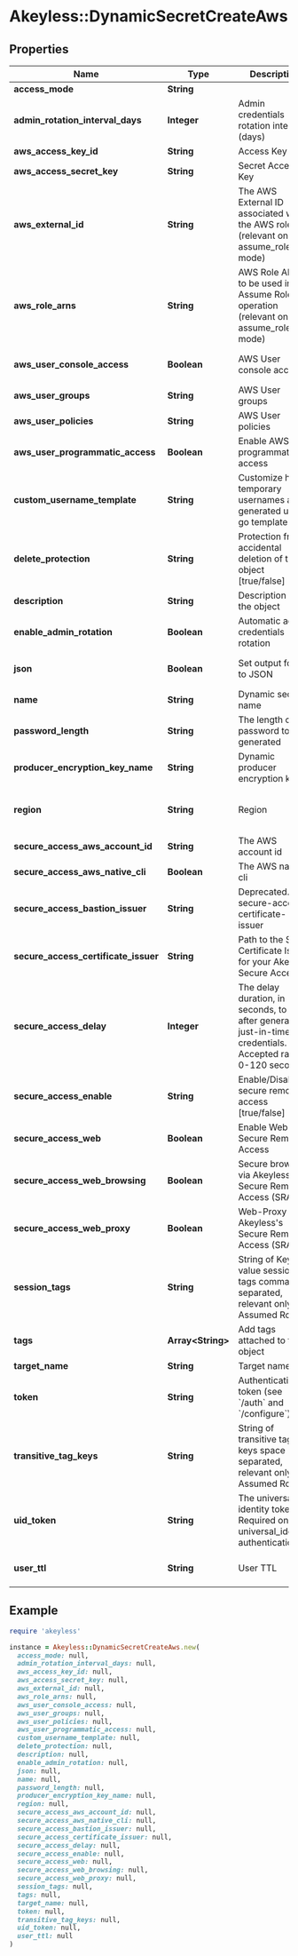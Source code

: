 # Akeyless::DynamicSecretCreateAws

## Properties

| Name | Type | Description | Notes |
| ---- | ---- | ----------- | ----- |
| **access_mode** | **String** |  | [optional] |
| **admin_rotation_interval_days** | **Integer** | Admin credentials rotation interval (days) | [optional][default to 0] |
| **aws_access_key_id** | **String** | Access Key ID | [optional] |
| **aws_access_secret_key** | **String** | Secret Access Key | [optional] |
| **aws_external_id** | **String** | The AWS External ID associated with the AWS role (relevant only for assume_role mode) | [optional] |
| **aws_role_arns** | **String** | AWS Role ARNs to be used in the Assume Role operation (relevant only for assume_role mode) | [optional] |
| **aws_user_console_access** | **Boolean** | AWS User console access | [optional][default to false] |
| **aws_user_groups** | **String** | AWS User groups | [optional] |
| **aws_user_policies** | **String** | AWS User policies | [optional] |
| **aws_user_programmatic_access** | **Boolean** | Enable AWS User programmatic access | [optional][default to true] |
| **custom_username_template** | **String** | Customize how temporary usernames are generated using go template | [optional] |
| **delete_protection** | **String** | Protection from accidental deletion of this object [true/false] | [optional] |
| **description** | **String** | Description of the object | [optional] |
| **enable_admin_rotation** | **Boolean** | Automatic admin credentials rotation | [optional][default to false] |
| **json** | **Boolean** | Set output format to JSON | [optional][default to false] |
| **name** | **String** | Dynamic secret name |  |
| **password_length** | **String** | The length of the password to be generated | [optional] |
| **producer_encryption_key_name** | **String** | Dynamic producer encryption key | [optional] |
| **region** | **String** | Region | [optional][default to &#39;us-east-2&#39;] |
| **secure_access_aws_account_id** | **String** | The AWS account id | [optional] |
| **secure_access_aws_native_cli** | **Boolean** | The AWS native cli | [optional] |
| **secure_access_bastion_issuer** | **String** | Deprecated. use secure-access-certificate-issuer | [optional] |
| **secure_access_certificate_issuer** | **String** | Path to the SSH Certificate Issuer for your Akeyless Secure Access | [optional] |
| **secure_access_delay** | **Integer** | The delay duration, in seconds, to wait after generating just-in-time credentials. Accepted range: 0-120 seconds | [optional] |
| **secure_access_enable** | **String** | Enable/Disable secure remote access [true/false] | [optional] |
| **secure_access_web** | **Boolean** | Enable Web Secure Remote Access | [optional][default to true] |
| **secure_access_web_browsing** | **Boolean** | Secure browser via Akeyless&#39;s Secure Remote Access (SRA) | [optional][default to false] |
| **secure_access_web_proxy** | **Boolean** | Web-Proxy via Akeyless&#39;s Secure Remote Access (SRA) | [optional][default to false] |
| **session_tags** | **String** | String of Key value session tags comma separated, relevant only for Assumed Role | [optional] |
| **tags** | **Array&lt;String&gt;** | Add tags attached to this object | [optional] |
| **target_name** | **String** | Target name | [optional] |
| **token** | **String** | Authentication token (see &#x60;/auth&#x60; and &#x60;/configure&#x60;) | [optional] |
| **transitive_tag_keys** | **String** | String of transitive tag keys space separated, relevant only for Assumed Role | [optional] |
| **uid_token** | **String** | The universal identity token, Required only for universal_identity authentication | [optional] |
| **user_ttl** | **String** | User TTL | [optional][default to &#39;60m&#39;] |

## Example

```ruby
require 'akeyless'

instance = Akeyless::DynamicSecretCreateAws.new(
  access_mode: null,
  admin_rotation_interval_days: null,
  aws_access_key_id: null,
  aws_access_secret_key: null,
  aws_external_id: null,
  aws_role_arns: null,
  aws_user_console_access: null,
  aws_user_groups: null,
  aws_user_policies: null,
  aws_user_programmatic_access: null,
  custom_username_template: null,
  delete_protection: null,
  description: null,
  enable_admin_rotation: null,
  json: null,
  name: null,
  password_length: null,
  producer_encryption_key_name: null,
  region: null,
  secure_access_aws_account_id: null,
  secure_access_aws_native_cli: null,
  secure_access_bastion_issuer: null,
  secure_access_certificate_issuer: null,
  secure_access_delay: null,
  secure_access_enable: null,
  secure_access_web: null,
  secure_access_web_browsing: null,
  secure_access_web_proxy: null,
  session_tags: null,
  tags: null,
  target_name: null,
  token: null,
  transitive_tag_keys: null,
  uid_token: null,
  user_ttl: null
)
```

